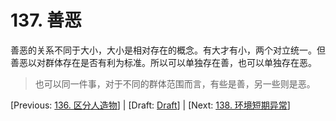 # 137. 善恶

善恶的关系不同于大小，大小是相对存在的概念。有大才有小，两个对立统一。但善恶以对群体存在是否有利为标准。所以可以单独存在善，也可以单独存在恶。

> 也可以同一件事，对于不同的群体范围而言，有些是善，另一些则是恶。

[Previous: [136. 区分人造物](136.md)] | [Draft: [Draft](../Draft.md)] | [Next: [138. 环境短期异常](138.md)]